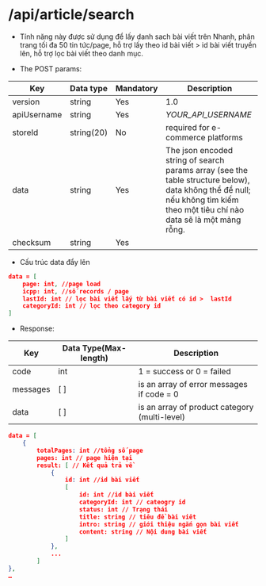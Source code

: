 # /api/article/search 

- Tính năng này được sử dụng để lấy danh sach bài viết trên Nhanh, phân trang tối đa 50 tin tức/page, hỗ trợ lấy theo id bài viết > id bài viết truyền lên, hỗ trợ lọc bài viết theo danh mục.

- The POST params:

Key | Data type | Mandatory | Description
------ | --------- | -------- | -------
version | string | Yes | 1.0
apiUsername | string | Yes | _YOUR_API_USERNAME_
storeId | string(20) | No | required for e-commerce platforms
data | string | Yes | The json encoded string of search params array (see the table structure below), data không thể để null; nếu không tìm kiếm theo một tiêu chí nào data sẽ là một mảng rỗng.
checksum | string | Yes | <p></p>

- Cấu trúc data đẩy lên
```json
data = [
	page: int, //page load
	icpp: int, //số records / page
	lastId: int // lọc bài viết lấy từ bài viết có id >  lastId
	categoryId: int // lọc theo category id
]
```
- Response:

Key | Data Type(Max-length) | Description
------- | ------ | -----------
code | int | 1 = success or 0 = failed
messages | [ ] | is an array of error messages if code = 0
data | [ ] | is an array of product category (multi-level)

```json
data = [
	{
		totalPages: int //tổng số page
		pages: int // page hiện tại
		result: [ // Kết quả trả về
			{
				id: int //id bài viết
				[
					id: int //id bài viết
					categoryId: int // cateogry id
					status: int // Trạng thái
					title: string // tiêu đề bài viêt
					intro: string // giới thiệu ngắn gọn bài viết
					content: string // Nội dung bài viết
				]
			},
			...
		]
},
…
```


